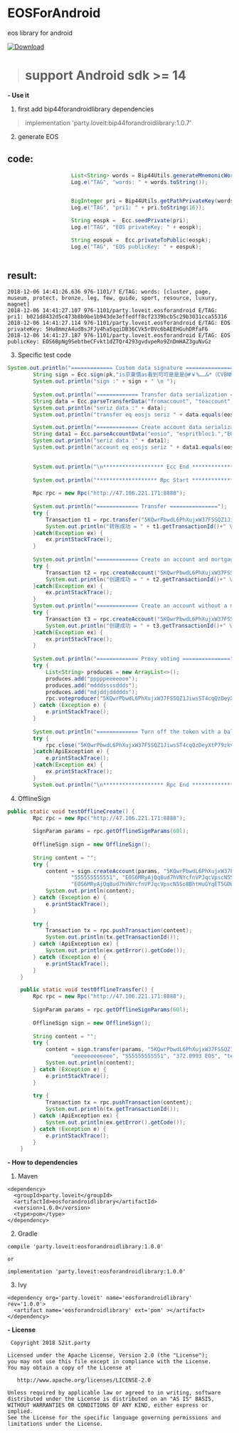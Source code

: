 # EOSForAndroid
eos library for android

[ ![Download](https://api.bintray.com/packages/loveit/maven/EOSForAndroid/images/download.svg) ](https://bintray.com/loveit/maven/EOSForAndroid/_latestVersion)

> # support Android sdk >= 14 #

**- Use it**

1. first add bip44forandroidlibrary dependencies

> implementation 'party.loveit:bip44forandroidlibrary:1.0.7'

2. generate EOS

## code: ##
```java
                    List<String> words = Bip44Utils.generateMnemonicWords(MainActivity.this);
                    Log.e("TAG", "words: " + words.toString());


                    BigInteger pri = Bip44Utils.getPathPrivateKey(words,"m/44'/194'/0'/0/0");
                    Log.e("TAG", "pri1: " + pri.toString(16));

                    String eospk =  Ecc.seedPrivate(pri);
                    Log.e("TAG", "EOS privateKey: " + eospk);

                    String eospuk =  Ecc.privateToPublic(eospk);
                    Log.e("TAG", "EOS publicKey: " + eospuk);
 
```
## result: ##
```base
2018-12-06 14:41:26.636 976-1101/? E/TAG: words: [cluster, page, museum, protect, bronze, leg, few, guide, sport, resource, luxury, magnet]
2018-12-06 14:41:27.107 976-1101/party.loveit.eosforandroid E/TAG: pri1: b021d8432d5c473b8b9be1b943de3effedff8cf2339bcb5c29b3031cca55316
2018-12-06 14:41:27.114 976-1101/party.loveit.eosforandroid E/TAG: EOS privateKey: 5Hu8mmzA4ud8sJFJy4ha5qqiDB36CVk5rBVc6bAEEHGuhDRfaF6
2018-12-06 14:41:27.187 976-1101/party.loveit.eosforandroid E/TAG: EOS publicKey: EOS6BpNg9SebtbeCFvkt1dZTQr4293gvdvpeRo9ZnDmHAZ3guNvGz
```

3. Specific test code

```java
System.out.println("============= Custom data signature ===============");
		String sign = Ecc.sign(pk,"is京東價as看到可可是是是@#￥%……&*（CVBNM《d ");
		System.out.println("sign :" + sign + " \n ");
		
		System.out.println("============= Transfer data serialization ===============");
		String data = Ecc.parseTransferData("fromaccount", "toaccount", "10.0020 SYS", "测试123abcdo./,./!@##$%");
		System.out.println("seriz data :" + data);
		System.out.println("transfer eq eosjs seriz " + data.equals(eosjs_transfer_seriz)+" \n ");

		System.out.println("============= Create account data serialization ===============");
		String data1 = Ecc.parseAccountData("eosio", "espritbloc1.","EOS8eAX54cJtAngV2V22WZhRCW7e4sTAZz1mC5U22vp8mAGuFdMXx","EOS8FPooohZiiCAYXahWCQRxgXXzUbS2gNELAeYCUgGdDMbd2FHQT");
		System.out.println("seriz data :" + data1);
		System.out.println("account eq eosjs seriz " + data1.equals(eosjs_account_seriz));

		
		System.out.println("\n******************* Ecc End *******************\n\n\n");
		
		System.out.println("******************* Rpc Start *******************\n");
		
		Rpc rpc = new Rpc("http://47.106.221.171:8888");
		
		System.out.println("============= Transfer ===============");
		try {
			Transaction t1 = rpc.transfer("5KQwrPbwdL6PhXujxW37FSSQZ1JiwsST4cqQzDeyXtP79zkvFD3","espritblocke", "inita","initb", "12.2821 MSP", "");
			System.out.println("转账成功 = " + t1.getTransactionId()+" \n ");
		}catch(Exception ex) {
			ex.printStackTrace();
		}
		
		System.out.println("============= Create an account and mortgage ===============");
		try {	
			Transaction t2 = rpc.createAccount("5KQwrPbwdL6PhXujxW37FSSQZ1JiwsST4cqQzDeyXtP79zkvFD3","eosio","ccccc..bbbbb", "EOS8eAX54cJtAngV2V22WZhRCW7e4sTAZz1mC5U22vp8mAGuFdMXx","EOS8eAX54cJtAngV2V22WZhRCW7e4sTAZz1mC5U22vp8mAGuFdMXx", 8192l, "0.01 SYS","0.01 SYS", 0l);
			System.out.println("创建成功 = " + t2.getTransactionId()+" \n ");
		}catch(Exception ex) {
			ex.printStackTrace();
		}
		System.out.println("============= Create an account without a mortgage ===============");
		try {	
			Transaction t3 = rpc.createAccount("5KQwrPbwdL6PhXujxW37FSSQZ1JiwsST4cqQzDeyXtP79zkvFD3","eosio","bbbb..54321", "EOS8eAX54cJtAngV2V22WZhRCW7e4sTAZz1mC5U22vp8mAGuFdMXx","EOS8eAX54cJtAngV2V22WZhRCW7e4sTAZz1mC5U22vp8mAGuFdMXx", 8192l);
			System.out.println("创建成功 = " + t3.getTransactionId()+" \n ");
		}catch(Exception ex) {
			ex.printStackTrace();
		}
		
		System.out.println("============= Proxy voting ===============");
		try {
			List<String> produces = new ArrayList<>();
			produces.add("pppppeeeeooo");
			produces.add("mdddssssddds");
			produces.add("mdjddjddddds");
			rpc.voteproducer("5KQwrPbwdL6PhXujxW37FSSQZ1JiwsST4cqQzDeyXtP79zkvFD3", "epskdkdsddss","iuewjdkslsdc",produces);
		} catch (Exception e) {
			e.printStackTrace();
		}
		
		System.out.println("============= Turn off the token with a balance of 0 ===============");
		try {
			rpc.close("5KQwrPbwdL6PhXujxW37FSSQZ1JiwsST4cqQzDeyXtP79zkvFD3", "合约账户", "关闭账户", "0.0000 IPOS");
		}catch(ApiException e) {
			e.printStackTrace();
		}catch(Exception ex) {
			ex.printStackTrace();
		}
		System.out.println("\n******************* Rpc End *******************");

```
4. OfflineSign

```java
public static void testOfflineCreate() {
		Rpc rpc = new Rpc("http://47.106.221.171:8888");
		
		SignParam params = rpc.getOfflineSignParams(60l);
		
		OfflineSign sign = new OfflineSign();
		
		String content = "";
		try {
			content = sign.createAccount(params, "5KQwrPbwdL6PhXujxW37FSSQZ1JiwsST4cqQzDeyXtP79zkvFD3", "eeeeeeeeeeee",
					"555555555551", "EOS6MRyAjQq8ud7hVNYcfnVPJqcVpscN5So8BhtHuGYqET5GDW5CV",
					"EOS6MRyAjQq8ud7hVNYcfnVPJqcVpscN5So8BhtHuGYqET5GDW5CV", 8000l);
			System.out.println(content);
		} catch (Exception e) {
			e.printStackTrace();
		}
		
		try {
			Transaction tx = rpc.pushTransaction(content);
			System.out.println(tx.getTransactionId());
		} catch (ApiException ex) {
			System.out.println(ex.getError().getCode());
		} catch (Exception e) {
			e.printStackTrace();
		}
	}

	public static void testOfflineTransfer() {
		Rpc rpc = new Rpc("http://47.106.221.171:8888");
		
		SignParam params = rpc.getOfflineSignParams(60l);
		
		OfflineSign sign = new OfflineSign();
		
		String content = "";
		try {
			content = sign.transfer(params, "5KQwrPbwdL6PhXujxW37FSSQZ1JiwsST4cqQzDeyXtP79zkvFD3", "eosio.token",
					"eeeeeeeeeeee", "555555555551", "372.0993 EOS", "test");
			System.out.println(content);
		} catch (Exception e) {
			e.printStackTrace();
		}
		
		try {
			Transaction tx = rpc.pushTransaction(content);
			System.out.println(tx.getTransactionId());
		} catch (ApiException ex) {
			System.out.println(ex.getError().getCode());
		} catch (Exception e) {
			e.printStackTrace();
		}
	}
```



 **- How to dependencies**
1. Maven

```base
<dependency>
  <groupId>party.loveit</groupId>
  <artifactId>eosforandroidlibrary</artifactId>
  <version>1.0.0</version>
  <type>pom</type>
</dependency>
```
2. Gradle

```base
compile 'party.loveit:eosforandroidlibrary:1.0.0'

or

implementation 'party.loveit:eosforandroidlibrary:1.0.0'

```
3. Ivy

```base
<dependency org='party.loveit' name='eosforandroidlibrary' rev='1.0.0'>
  <artifact name='eosforandroidlibrary' ext='pom' ></artifact>
</dependency>
```




 **- License**

     Copyright 2018 52it.party
    
    Licensed under the Apache License, Version 2.0 (the "License");
    you may not use this file except in compliance with the License.
    You may obtain a copy of the License at
    
       http://www.apache.org/licenses/LICENSE-2.0
    
    Unless required by applicable law or agreed to in writing, software
    distributed under the License is distributed on an "AS IS" BASIS,
    WITHOUT WARRANTIES OR CONDITIONS OF ANY KIND, either express or implied.
    See the License for the specific language governing permissions and
    limitations under the License.